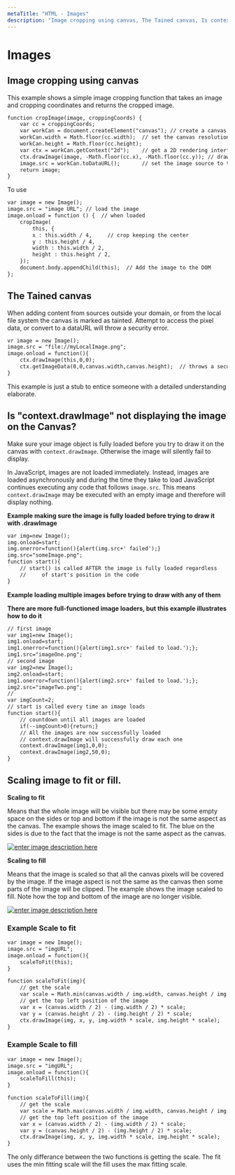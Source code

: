 ```yaml
---
metaTitle: "HTML - Images"
description: "Image cropping using canvas, The Tained canvas, Is context.drawImage not displaying the image on the Canvas?, Scaling image to fit or fill."
---
```


# Images



## Image cropping using canvas


This example shows a simple image cropping function that takes an image and cropping coordinates and returns the cropped image.

```html
function cropImage(image, croppingCoords) {
    var cc = croppingCoords;
    var workCan = document.createElement("canvas"); // create a canvas
    workCan.width = Math.floor(cc.width);  // set the canvas resolution to the cropped image size
    workCan.height = Math.floor(cc.height);
    var ctx = workCan.getContext("2d");    // get a 2D rendering interface
    ctx.drawImage(image, -Math.floor(cc.x), -Math.floor(cc.y)); // draw the image offset to place it correctly on the cropped region
    image.src = workCan.toDataURL();       // set the image source to the canvas as a data URL
    return image;
}

```

To use

```html
var image = new Image();
image.src = "image URL"; // load the image
image.onload = function () {  // when loaded
    cropImage(
        this, {
        x : this.width / 4,     // crop keeping the center
        y : this.height / 4,
        width : this.width / 2,
        height : this.height / 2,
    });
    document.body.appendChild(this);  // Add the image to the DOM
};

```



## The Tained canvas


When adding content from sources outside your domain, or from the local file system the canvas is marked as tainted. Attempt to access the pixel data, or convert to a dataURL will throw a security error.

```html
vr image = new Image();
image.src = "file://myLocalImage.png";
image.onload = function(){
    ctx.drawImage(this,0,0);
    ctx.getImageData(0,0,canvas.width,canvas.height);  // throws a security error
}

```

This example is just a stub to entice someone with a detailed understanding elaborate.



## Is "context.drawImage" not displaying the image on the Canvas?


Make sure your image object is fully loaded before you try to draw it on the canvas with `context.drawImage`. Otherwise the image will silently fail to display.

In JavaScript, images are not loaded immediately. Instead, images are loaded asynchronously and during the time they take to load JavaScript continues executing any code that follows `image.src`. This means `context.drawImage` may be executed with an empty image and therefore will display nothing.

**Example making sure the image is fully loaded before trying to draw it with .drawImage**

```html
var img=new Image();
img.onload=start;
img.onerror=function(){alert(img.src+' failed');} 
img.src="someImage.png";
function start(){
    // start() is called AFTER the image is fully loaded regardless 
    //     of start's position in the code
}

```

**Example loading multiple images before trying to draw with any of them**

**There are more full-functioned image loaders, but this example illustrates how to do it**

```html
// first image
var img1=new Image();
img1.onload=start;
img1.onerror=function(){alert(img1.src+' failed to load.');};
img1.src="imageOne.png";
// second image
var img2=new Image();
img2.onload=start;
img1.onerror=function(){alert(img2.src+' failed to load.');};
img2.src="imageTwo.png";
//
var imgCount=2;
// start is called every time an image loads
function start(){
    // countdown until all images are loaded
    if(--imgCount>0){return;}
    // All the images are now successfully loaded
    // context.drawImage will successfully draw each one
    context.drawImage(img1,0,0);
    context.drawImage(img2,50,0);
}

```



## Scaling image to fit or fill.


**Scaling to fit**

Means that the whole image will be visible but there may be some empty space on the sides or top and bottom if the image is not the same aspect as the canvas. The example shows the image scaled to fit. The blue on the sides is due to the fact that the image is not the same aspect as the canvas.

[<img src="http://i.stack.imgur.com/gl0rU.png" alt="enter image description here" />](http://i.stack.imgur.com/gl0rU.png)

**Scaling to fill**

Means that the image is scaled so that all the canvas pixels will be covered by the image. If the image aspect is not the same as the canvas then some parts of the image will be clipped. The example shows the image scaled to fill. Note how the top and bottom of the image are no longer visible.

[<img src="http://i.stack.imgur.com/jlVCD.png" alt="enter image description here" />](http://i.stack.imgur.com/jlVCD.png)

### Example Scale to fit

```html
var image = new Image();
image.src = "imgURL";
image.onload = function(){
    scaleToFit(this);
}

function scaleToFit(img){
    // get the scale
    var scale = Math.min(canvas.width / img.width, canvas.height / img.height);
    // get the top left position of the image
    var x = (canvas.width / 2) - (img.width / 2) * scale;
    var y = (canvas.height / 2) - (img.height / 2) * scale;
    ctx.drawImage(img, x, y, img.width * scale, img.height * scale);
}

```

### Example Scale to fill

```html
var image = new Image();
image.src = "imgURL";
image.onload = function(){
    scaleToFill(this);
}

function scaleToFill(img){
    // get the scale
    var scale = Math.max(canvas.width / img.width, canvas.height / img.height);
    // get the top left position of the image
    var x = (canvas.width / 2) - (img.width / 2) * scale;
    var y = (canvas.height / 2) - (img.height / 2) * scale;
    ctx.drawImage(img, x, y, img.width * scale, img.height * scale);
}

```

The only differance between the two functions is getting the scale. The fit uses the min fitting scale will the fill uses the max fitting scale.

